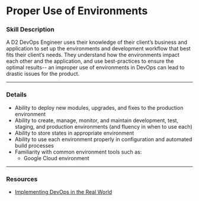 # Proper Use of Environments

### Skill Description
A D2 DevOps Engineer uses their knowledge of their client’s business and application to set up the environments and development workflow that best fits their client’s needs. They understand how the environments impact each other and the application, and use best-practices to ensure the optimal results-- an improper use of environments in DevOps can lead to drastic issues for the product.

--- 

### Details
- Ability to deploy new modules, upgrades, and fixes to the production environment
- Ability to create, manage, monitor, and maintain development, test, staging, and production environments (and fluency in when to use each) 
- Ability to store states in appropriate environment
- Ability to use each environment properly in configuration and automated build processes
- Familiarity with common environment tools such as: 
    - Google Cloud environment

--- 

### Resources
- [Implementing DevOps in the Real World](https://app.pluralsight.com/library/courses/implementing-devops-real-world/description)
